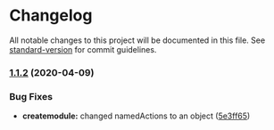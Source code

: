 # Changelog

All notable changes to this project will be documented in this file. See [standard-version](https://github.com/conventional-changelog/standard-version) for commit guidelines.

### [1.1.2](https://github.com/damusix/saga-slice/compare/v1.1.1...v1.1.2) (2020-04-09)


### Bug Fixes

* **createmodule:** changed namedActions to an object ([5e3ff65](https://github.com/damusix/saga-slice/commit/5e3ff65e63dfe9116791d6ab8a39ff61e1c43558))
